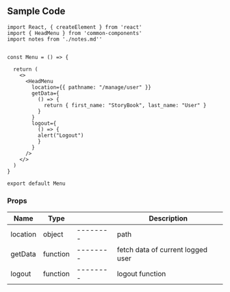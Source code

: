 ## Sample Code

```
import React, { createElement } from 'react'
import { HeadMenu } from 'common-components'
import notes from './notes.md''


const Menu = () => {

  return (
    <>
      <HeadMenu
        location={{ pathname: "/manage/user" }}
        getData={
          () => {
            return { first_name: "StoryBook", last_name: "User" }
          }
        }
        logout={
          () => {
          alert("Logout")
          }
        }
      />
    </>
  )
}

export default Menu

```

### Props

| Name     | Type     |          | Description                       |
| -------- | -------- | -------- | --------------------------------- |
| location | object   | -------- | path                              |
| getData  | function | -------- | fetch data of current logged user |
| logout   | function | -------- | logout function                   |
